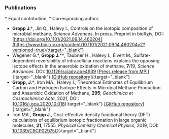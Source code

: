 ### Publications
\* Equal contribution, &#8224; Corresponding author.
- **Gropp J.**&#8224;, Jin Q., Halevy I., Controls on the isotopic composition of microbial methane, *Science Advances*, In press. Preprint in bioR&#967;iv, DOI: [https://doi.org/10.1101/2021.09.14.460204](https://www.biorxiv.org/content/10.1101/2021.09.14.460204v2?versioned=true){:target="_blank"}
- Wegener G.\*, **Gropp J.**\*&#8224;, Taubner H., Halevy I., Elvert M., Sulfate-dependent reversibility of intracellular reactions explains the opposing isotope effects in the anaerobic oxidation of methane, **7**/19, *Science Advances*. DOI: [10.1126/sciadv.abe4939](http://doi.org/10.1126/sciadv.abe4939) [[Press release from MPI](https://www.mpi-bremen.de/en/Strange-isotopes-Scientists-from-Germany-and-Israel-explain-a-methane-isotope-paradox-of-the-seafloor.html)]{:target="_blank"} [[GitHub repository]](https://github.com/jagropp/AOM.bioiso.model){:target="_blank"}
- **Gropp, J.**&#8224;, Iron MA., Halevy I., Theoretical Estimates of Equilibrium Carbon and Hydrogen Isotope Effects in Microbial Methane Production and Anaerobic Oxidation of Methane, **295**, *Geochimica et Cosmochimica Acta*, 2021, DOI: [10.1016/j.gca.2020.10.018](https://doi.org/10.1016/j.gca.2020.10.018){:target="_blank"} [[GitHub repository]](https://github.com/jagropp/EFFs.GCA.2020){:target="_blank"}
- Iron MA., **Gropp J.**, Cost-effective density functional theory (DFT) calculations of equilibrium isotopic fractionation in large organic molecules, **21**, 17555, *Physical Cemistry Chemical Physics*, 2019, DOI: [10.1039/C9CP02975C](https://doi.org/10.1039/C9CP02975C){:target="_blank"}
